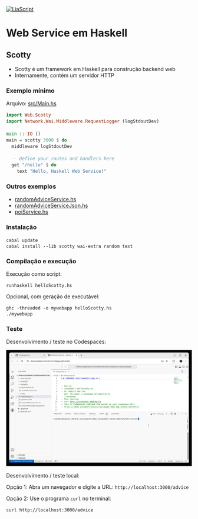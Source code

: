 <!--
author:   Andrea Charão

email:    andrea@inf.ufsm.br

version:  0.0.1

language: PT-BR

narrator: Brazilian Portuguese Female

comment:  Material de apoio para a disciplina
          ELC117 - Paradigmas de Programação
          da Universidade Federal de Santa Maria

translation: English  translations/English.md

link:     https://cdn.jsdelivr.net/chartist.js/latest/chartist.min.css

script:   https://cdn.jsdelivr.net/chartist.js/latest/chartist.min.js

-->

<!--
nvm use v14.21.1
liascript-devserver --input README.md --port 3001 --live
https://liascript.github.io/course/?https://raw.githubusercontent.com/AndreaInfUFSM/elc117-2023b/master/classes/09/README.md
-->

[![LiaScript](https://raw.githubusercontent.com/LiaScript/LiaScript/master/badges/course.svg)](https://liascript.github.io/course/?https://raw.githubusercontent.com/AndreaInfUFSM/elc117-2024b/main/projects/scotty/README.md)

# Web Service em Haskell


## Scotty

- Scotty é um framework em Haskell para construção backend web
- Internamente, contém um servidor HTTP


### Exemplo mínimo


Arquivo: [src/Main.hs](src/helloScotty.hs)

``` haskell
import Web.Scotty
import Network.Wai.Middleware.RequestLogger (logStdoutDev)

main :: IO ()
main = scotty 3000 $ do
  middleware logStdoutDev

  -- Define your routes and handlers here
  get "/hello" $ do
    text "Hello, Haskell Web Service!"

```

### Outros exemplos

- [randomAdviceService.hs](src/randomAdviceService.hs)
- [randomAdviceServiceJson.hs](src/randomAdviceServiceJson.hs)
- [poiService.hs](src/poiService.hs)


### Instalação

```
cabal update
cabal install --lib scotty wai-extra random text
```

### Compilação e execução


Execução como script:

```
runhaskell helloScotty.hs
```

Opcional, com geração de executável:

```
ghc -threaded -o mywebapp helloScotty.hs
./mywebapp
```



### Teste

Desenvolvimento / teste no Codespaces:

![](img/run-in-codespace-1.gif)


Desenvolvimento / teste local:

Opção 1: Abra um navegador e digite a URL: `http://localhost:3000/advice`

Opção 2: Use o programa `curl` no terminal: 

```
curl http://localhost:3000/advice
```


